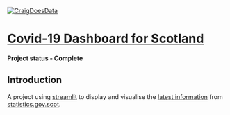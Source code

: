 [![CraigDoesData][logo]][link]

[logo]: https://www.craigdoesdata.de/img/logo/logo.png
[link]: https://www.craigdoesdata.de/


# [Covid-19 Dashboard for Scotland](https://s4a.streamlit.io/thecraigd/scotland_dashboard/main/ScotlandDashboard.py)


#### Project status - Complete


## Introduction

A project using [streamlit](http://www.streamlit.io) to display and visualise the [latest information](https://statistics.gov.scot/downloads/cube-table?uri=http%3A%2F%2Fstatistics.gov.scot%2Fdata%2Fcoronavirus-covid-19-management-information) from [statistics.gov.scot](https://statistics.gov.scot/).

